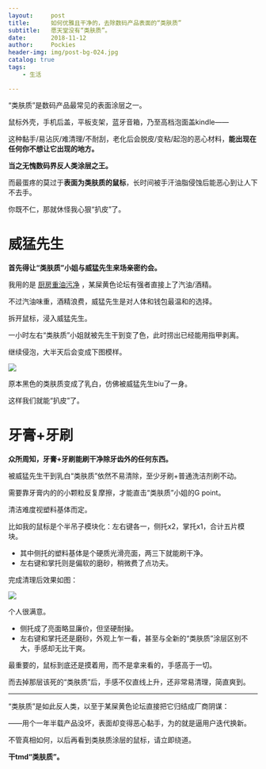 ```yaml
---
layout:     post
title:      如何优雅且干净的，去除数码产品表面的“类肤质”
subtitle:   愿天堂没有“类肤质”。
date:       2018-11-12
author:     Pockies
header-img: img/post-bg-024.jpg
catalog: true
tags:
    - 生活

---
```


“类肤质”是数码产品最常见的表面涂层之一。

鼠标外壳，手机后盖，平板支架，蓝牙音箱，乃至高档泡面盖kindle——

这种黏手/易沾灰/难清理/不耐刮，老化后会脱皮/变粘/起泡的恶心材料，**能出现在任何你不想让它出现的地方。**

**当之无愧数码界反人类涂层之王。**

而最蛋疼的莫过于**表面为类肤质的鼠标**，长时间被手汗油脂侵蚀后能恶心到让人下不去手。

你既不仁，那就休怪我心狠“扒皮”了。

# 威猛先生

**首先得让“类肤质”小姐与威猛先生来场亲密约会。**

我用的是 [厨房重油污净](https://s.taobao.com/search?q=%E5%BC%BA%E5%8A%9B%E6%B2%B9%E7%83%9F%E5%87%80+%E5%A8%81%E7%8C%9B%E5%85%88%E7%94%9F) ，某屎黄色论坛有强者直接上了汽油/酒精。

不过汽油味重，酒精浪费，威猛先生是对人体和钱包最温和的选择。

拆开鼠标，浸入威猛先生。

一小时左右“类肤质”小姐就被先生干到变了色，此时捞出已经能用指甲剥离。

继续侵泡，大半天后会变成下图模样。

![](https://cdn.jsdelivr.net/gh/Pockies/pic/741f9461ly1fx566svdm2j210e0o6qv5.jpg)

原本黑色的类肤质变成了乳白，仿佛被威猛先生biu了一身。

这样我们就能“扒皮”了。

# 牙膏+牙刷

**众所周知，牙膏+牙刷能刷干净除牙齿外的任何东西。**

被威猛先生干到乳白“类肤质”依然不易清除，至少牙刷+普通洗洁剂刷不动。

需要靠牙膏内的的小颗粒反复摩擦，才能直击“类肤质”小姐的G point。

清洁难度视塑料基体而定。

比如我的鼠标是个半吊子模块化：左右键各一，侧托x2，掌托x1，合计五片模块。

- 其中侧托的塑料基体是个硬质光滑亮面，两三下就能刷干净。
- 左右键和掌托则是偏软的磨砂，稍微费了点功夫。

完成清理后效果如图：

![](https://cdn.jsdelivr.net/gh/Pockies/pic/741f9461ly1fx568l0yxoj212h0ppu0x.jpg)

个人很满意。

- 侧托成了亮面略显廉价，但坚硬耐操。
- 左右键和掌托还是磨砂，外观上乍一看，甚至与全新的“类肤质”涂层区别不大，手感却无比干爽。

最重要的，鼠标到底还是摸着用，而不是拿来看的，手感高于一切。

而去掉那层该死的“类肤质”后，手感不仅直线上升，还非常易清理，简直爽到。

---

“类肤质”是如此反人类，以至于某屎黄色论坛直接把它归结成厂商阴谋：

——用个一年半载产品没坏，表面却变得恶心黏手，为的就是逼用户迭代换新。

不管真相如何，以后再看到类肤质涂层的鼠标，请立即绕道。

**干tmd“类肤质”。**
